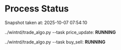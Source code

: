 # Process Status

Snapshot taken at: 2025-10-07 07:54:10

../wintrd/trade_algo.py --task price_update: **RUNNING**

../wintrd/trade_algo.py --task buy_sell: **RUNNING**

